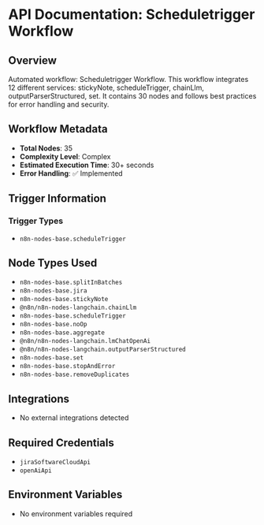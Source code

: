 # API Documentation: Scheduletrigger Workflow

## Overview
Automated workflow: Scheduletrigger Workflow. This workflow integrates 12 different services: stickyNote, scheduleTrigger, chainLlm, outputParserStructured, set. It contains 30 nodes and follows best practices for error handling and security.

## Workflow Metadata
- **Total Nodes**: 35
- **Complexity Level**: Complex
- **Estimated Execution Time**: 30+ seconds
- **Error Handling**: ✅ Implemented

## Trigger Information
### Trigger Types
- `n8n-nodes-base.scheduleTrigger`

## Node Types Used
- `n8n-nodes-base.splitInBatches`
- `n8n-nodes-base.jira`
- `n8n-nodes-base.stickyNote`
- `@n8n/n8n-nodes-langchain.chainLlm`
- `n8n-nodes-base.scheduleTrigger`
- `n8n-nodes-base.noOp`
- `n8n-nodes-base.aggregate`
- `@n8n/n8n-nodes-langchain.lmChatOpenAi`
- `@n8n/n8n-nodes-langchain.outputParserStructured`
- `n8n-nodes-base.set`
- `n8n-nodes-base.stopAndError`
- `n8n-nodes-base.removeDuplicates`

## Integrations
- No external integrations detected

## Required Credentials
- `jiraSoftwareCloudApi`
- `openAiApi`

## Environment Variables
- No environment variables required
